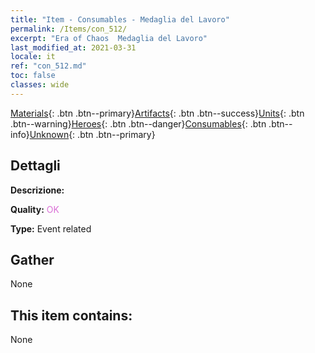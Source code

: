 ```yaml
---
title: "Item - Consumables - Medaglia del Lavoro"
permalink: /Items/con_512/
excerpt: "Era of Chaos  Medaglia del Lavoro"
last_modified_at: 2021-03-31
locale: it
ref: "con_512.md"
toc: false
classes: wide
---
```

 [Materials](/it/Items/){: .btn .btn--primary}[Artifacts](/it/Items/Artifacts/){: .btn .btn--success}[Units](/it/Items/Units/){: .btn .btn--warning}[Heroes](/it/Items/Heroes/){: .btn .btn--danger}[Consumables](/it/Items/Consumables/){: .btn .btn--info}[Unknown](/it/Items/Unknown/){: .btn .btn--primary}

## Dettagli
 **Descrizione:** 

 **Quality:** <span style="color: #DA70D6">OK</span>

 **Type:** Event related

## Gather

  None

## This item contains:

  None

